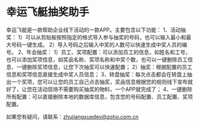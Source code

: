 # 幸运飞艇抽奖助手

幸运飞艇是一款帮助企业线下活动的一款APP。主要包含以下功能：
1、活动抽奖：
1）可以从剪贴板按照指定的格式导入参与抽奖的号码，也可以输入最小和最大号码一键生成。
2）导入号码之后输入中奖的人数可以快速生成中奖人员的编号。
2、年会抽奖：
1）员工、奖项配置：可以添加员工的信息，如姓名和工号，也可以添加奖项信息，如奖品名称、奖项名称和中奖个数，也可以一键删除员工信息、一键删除奖项信息，让您下次抽奖可以快速配置；
2）抽奖：根据配置的员工信息和奖项信息直接生成中奖人员信息；
3、转盘抽奖：每次点击都会在转盘上抽出一个奖项，您可以让您的员工自己点击抽奖，奖品信息根据您的规则线下宣布就好了，让您在活动现场不需要购买抽奖的物料，一个APP就完成了；
4、一键删除所有配置：可以直接删除本地的数据库信息，包含您的号码配置、员工配置、奖项配置。

如果您有疑问，请联系：zhujiangxuedev@zoho.com.cn

